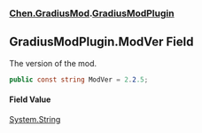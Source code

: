 
### [Chen.GradiusMod](./Chen-GradiusMod 'Chen.GradiusMod').[GradiusModPlugin](./Chen-GradiusMod-GradiusModPlugin 'Chen.GradiusMod.GradiusModPlugin')

## GradiusModPlugin.ModVer Field
The version of the mod.  
```csharp
public const string ModVer = 2.2.5;
```

#### Field Value
[System.String](https://docs.microsoft.com/en-us/dotnet/api/System.String 'System.String')  
